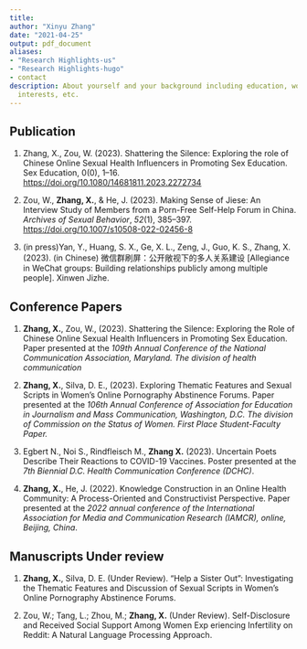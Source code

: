 ```yaml
---
title: 
author: "Xinyu Zhang"
date: "2021-04-25"
output: pdf_document
aliases:
- "Research Highlights-us"
- "Research Highlights-hugo"
- contact
description: About yourself and your background including education, work experience,
  interests, etc.
---
```


## Publication
1. Zhang, X., Zou, W. (2023). Shattering the Silence: Exploring the role of Chinese Online Sexual Health Influencers in Promoting Sex Education. Sex Education, 0(0), 1–16.  https://doi.org/10.1080/14681811.2023.2272734

2. Zou, W., **Zhang, X.**, & He, J. (2023). Making Sense of Jiese: An Interview Study of Members from a Porn-Free Self-Help Forum in China. *Archives of Sexual Behavior*, *52*(1), 385–397. https://doi.org/10.1007/s10508-022-02456-8

3. (in press)Yan, Y., Huang, S. X., Ge, X. L., Zeng, J., Guo, K. S., Zhang, X. (2023). (in Chinese) 微信群刷屏：公开敞视下的多人关系建设 [Allegiance in WeChat groups: Building relationships publicly among multiple people]. Xinwen Jizhe.

## Conference Papers

1. **Zhang, X.**, Zou, W., (2023). Shattering the Silence: Exploring the Role of Chinese Online Sexual Health Influencers in Promoting Sex Education. Paper presented at the *109th Annual Conference of the National Communication Association, Maryland. The division of health communication*

2. **Zhang, X.**, Silva, D. E., (2023). Exploring Thematic Features and Sexual Scripts in Women’s Online Pornography Abstinence Forums. Paper presented at the *106th Annual Conference of Association for Education in Journalism and Mass Communication, Washington, D.C. The division of Commission on the Status of Women. First Place Student-Faculty Paper.*

3. Egbert N., Noi S., Rindfleisch M., **Zhang X.** (2023). Uncertain Poets Describe Their Reactions to COVID-19 Vaccines. Poster presented at the *7th Biennial D.C. Health Communication Conference (DCHC)*.

4. **Zhang, X.**, He, J. (2022). Knowledge Construction in an Online Health Community: A Process-Oriented and Constructivist Perspective. Paper presented at the *2022 annual conference of the International Association for Media and Communication Research (IAMCR), online, Beijing, China*.

## Manuscripts Under review

1. **Zhang, X.**, Silva, D. E. (Under Review). “Help a Sister Out”: Investigating the Thematic Features and Discussion of Sexual Scripts in Women’s Online Pornography Abstinence Forums.

2. Zou, W.; Tang, L.; Zhou, M.; **Zhang, X.** (Under Review). Self-Disclosure and Received Social Support Among Women Exp eriencing Infertility on Reddit: A Natural Language Processing Approach.







